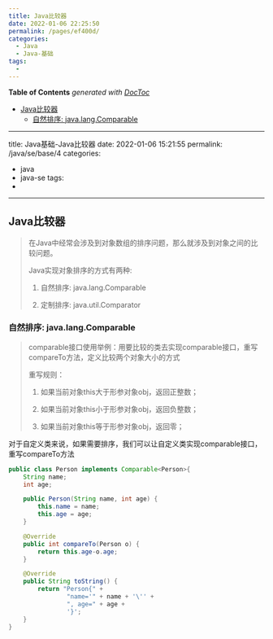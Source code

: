 ```yaml
---
title: Java比较器
date: 2022-01-06 22:25:50
permalink: /pages/ef400d/
categories:
  - Java
  - Java-基础
tags:
  - 
---
```

<!-- START doctoc generated TOC please keep comment here to allow auto update -->
<!-- DON'T EDIT THIS SECTION, INSTEAD RE-RUN doctoc TO UPDATE -->
**Table of Contents**  *generated with [DocToc](https://github.com/thlorenz/doctoc)*

- [Java比较器](#java%E6%AF%94%E8%BE%83%E5%99%A8)
  - [自然排序: java.lang.Comparable](#%E8%87%AA%E7%84%B6%E6%8E%92%E5%BA%8F-javalangcomparable)

<!-- END doctoc generated TOC please keep comment here to allow auto update -->

---
title: Java基础-Java比较器
date: 2022-01-06 15:21:55
permalink: /java/se/base/4
categories: 
  - java
  - java-se
tags: 
  - 
---



## Java比较器

>在Java中经常会涉及到对象数组的排序问题，那么就涉及到对象之间的比较问题。
>
>Java实现对象排序的方式有两种:
>
>1. 自然排序: java.lang.Comparable
>
>2. 定制排序: java.util.Comparator



### 自然排序: java.lang.Comparable

> comparable接口使用举例：用要比较的类去实现comparable接口，重写compareTo方法，定义比较两个对象大小的方式
>
> 重写规则：
>
> 1. 如果当前对象this大于形参对象obj，返回正整数；
>
> 2. 如果当前对象this小于形参对象obj，返回负整数；
>
> 3. 如果当前对象this等于形参对象obj，返回零；

对于自定义类来说，如果需要排序，我们可以让自定义类实现comparable接口，重写compareTo方法

```java
public class Person implements Comparable<Person>{
    String name;
    int age;

    public Person(String name, int age) {
        this.name = name;
        this.age = age;
    }

    @Override
    public int compareTo(Person o) {
        return this.age-o.age;
    }

    @Override
    public String toString() {
        return "Person{" +
                "name='" + name + '\'' +
                ", age=" + age +
                '}';
    }
}
```

